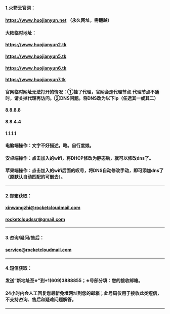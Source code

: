 #### 1.火箭云官网：
#### https://www.huojianyun.net   （永久网址，需翻越）
#### 大陆临时地址：
#### https://www.huojianyun2.tk 
#### https://www.huojianyun5.tk
#### https://www.huojianyun6.tk
#### https://www.huojianyun7.tk
#### 官网临时网址无法打开的情况：①挂了代理，官网会走代理节点.代理节点不通时，请关掉代理再访问。②DNS问题。将DNS改为以下ip（任选其一或其二）
#### 8.8.8.8
#### 8.8.4.4
#### 1.1.1.1
#### 电脑端操作：文字不好描述，略。自行度娘。
#### 安卓端操作：点击加入的wifi，将DHCP修改为静态后，就可以修改dns了。
#### 苹果端操作：点击加入的wifi后面的叹号，将DNS自动修改手动，即可添加dns了（原默认自动匹配的可删去）。
---------------------------------------
#### 2.邮箱获取：
#### xinwangzhi@rocketcloudmail.com
#### rocketcloudssr@gmail.com
---------------------------------------
#### 3.咨询/疑问/售后：
#### service@rocketcloudmail.com
---------------------------------------
#### 4.短信获取：
#### 发送“新地址至※”到+1(609)3888855；※号部分填：您的接收邮箱。
#### 24小时内会人工回复您最新免墙网址到您的邮箱；此号码仅用于接收此类短信，不支持咨询、售后和疑难问题解答。
---------------------------------------
